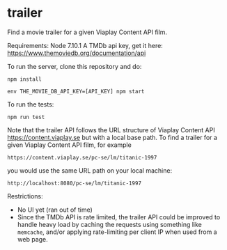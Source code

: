 # trailer

Find a movie trailer for a given Viaplay Content API film.

Requirements:
Node 7.10.1
A TMDb api key, get it here: https://www.themoviedb.org/documentation/api

To run the server, clone this repository and do:
```
npm install

env THE_MOVIE_DB_API_KEY=[API_KEY] npm start
```

To run the tests:
```
npm run test
```

Note that the trailer API follows the URL structure of Viaplay Content API https://content.viaplay.se but with a local base path. To find a trailer for a given Viaplay Content API film, for example 

```
https://content.viaplay.se/pc-se/lm/titanic-1997
```

you would use the same URL path on your local machine:

```
http://localhost:8080/pc-se/lm/titanic-1997
```

Restrictions:
- No UI yet (ran out of time)
- Since the TMDb API is rate limited, the trailer API could be improved to handle heavy load by caching the requests using something like `memcache`, and/or applying rate-limiting per client IP when used from a web page.

